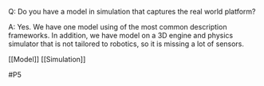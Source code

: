 Q: Do you have a model in simulation that captures the real world platform?

A: Yes. We have one model using of the most common description frameworks. In addition, we have model on a 3D engine and physics simulator that is not tailored to robotics, so it is missing a lot of sensors.

[[Model]]
[[Simulation]]

#P5 